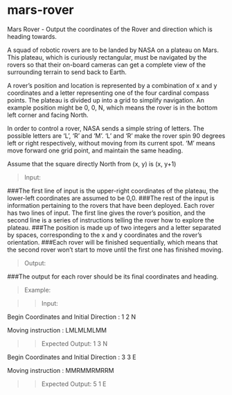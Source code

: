 # mars-rover
Mars Rover - Output the coordinates of the Rover and direction which is heading towards.

A squad of robotic rovers are to be landed by NASA on a plateau on Mars. This plateau, which is curiously rectangular, must be navigated by the rovers so that their on-board cameras can get a complete view of the surrounding terrain to send back to Earth.

A rover’s position and location is represented by a combination of x and y coordinates and a letter representing one of the four cardinal compass points. The plateau is divided up into a grid to simplify navigation. An example position might be 0, 0, N, which means the rover is in the bottom left corner and facing North.

In order to control a rover, NASA sends a simple string of letters. The possible letters are ‘L’, ‘R’ and ‘M’. ‘L’ and ‘R’ make the rover spin 90 degrees left or right respectively, without moving from its current spot. ‘M’ means move forward one grid point, and maintain the same heading.

Assume that the square directly North from (x, y) is (x, y+1)

> Input:

###The first line of input is the upper-right coordinates of the plateau, the lower-left coordinates are assumed to be 0,0.
###The rest of the input is information pertaining to the rovers that have been deployed. Each rover has two lines of input. The first line gives the rover’s position, and the second line is a series of instructions telling the rover how to explore the plateau.
###The position is made up of two integers and a letter separated by spaces, corresponding to the x and y coordinates and the rover’s orientation.
###Each rover will be finished sequentially, which means that the second rover won’t start to move until the first one has finished moving.

> Output:

###The output for each rover should be its final coordinates and heading.


> Example:

>> Input:

Begin Coordinates and Initial Direction : 1 2 N

Moving instruction : LMLMLMLMM

>> Expected Output: 1 3 N

Begin Coordinates and Initial Direction : 3 3 E

Moving instruction : MMRMMRMRRM

>> Expected Output: 5 1 E
